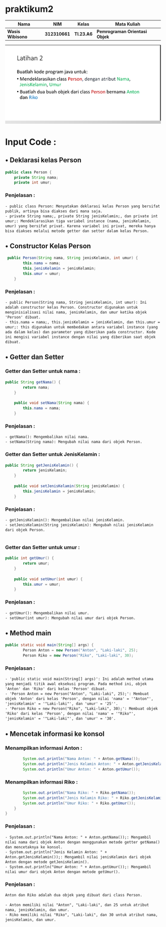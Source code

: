 # praktikum2
|Nama|NIM|Kelas|Mata Kuliah|
|----|---|-----|------|
|**Wasis Wibisono**|**312310661**|**TI.23.A6**|**Pemrograman Orientasi Objek**|

![gambar](latihan2/ss2.png)

# Input Code :
## • Deklarasi kelas Person
```java
public class Person {
    private String nama;
    private int umur;
```
### Penjelasan :
```
- public class Person: Menyatakan deklarasi kelas Person yang bersifat publik, artinya bisa diakses dari mana saja.
- private String nama;, private String jenisKelamin;, dan private int umur;: Mendeklarasikan tiga variabel instance (nama, jenisKelamin, umur) yang bersifat privat. Karena variabel ini privat, mereka hanya bisa diakses melalui metode getter dan setter dalam kelas Person.
```

## • Constructor Kelas Person
```java
 public Person(String nama, String jenisKelamin, int umur) {
        this.nama = nama;
        this.jenisKelamin = jenisKelamin;
        this.umur = umur;
    }
```
### Penjelasan :
```
- public Person(String nama, String jenisKelamin, int umur): Ini adalah constructor kelas Person. Constructor digunakan untuk menginisialisasi nilai nama, jenisKelamin, dan umur ketika objek 'Person' dibuat.
- this.nama = nama;, this.jenisKelamin = jenisKelamin, dan this.umur = umur;: this digunakan untuk membedakan antara variabel instance (yang ada dalam kelas) dan parameter yang diberikan pada constructor. Kode ini mengisi variabel instance dengan nilai yang diberikan saat objek dibuat.
```

## • Getter dan Setter
### Getter dan Setter untuk nama :
```java
public String getNama() {
        return nama;
    }

    public void setNama(String nama) {
        this.nama = nama;
    }
```
### Penjelasan :
```
- getNama(): Mengembalikan nilai nama.
- setNama(String nama): Mengubah nilai nama dari objek Person.
```

### Getter dan Setter untuk JenisKelamin :
```java
public String getJenisKelamin() {
        return jenisKelamin;
    }

    public void setJenisKelamin(String jenisKelamin) {
        this.jenisKelamin = jenisKelamin;
    }
```
### Penjelasan :
```
- getJenisKelamin(): Mengembalikan nilai jenisKelamin.
- setJenisKelamin(String jenisKelamin): Mengubah nilai jenisKelamin dari objek Person.
 
```

### Getter dan Setter untuk umur :
```java
public int getUmur() {
        return umur;
    }

    public void setUmur(int umur) {
        this.umur = umur;
    }
```
### Penjelasan :
```
- getUmur(): Mengembalikan nilai umur.
- setUmur(int umur): Mengubah nilai umur dari objek Person.
```

##  • Method main
```java
public static void main(String[] args) {
        Person Anton = new Person("Anton", "Laki-laki", 25);
        Person Riko = new Person("Riko", "Laki-laki", 30);
```
### Penjelasan :
```
- 'public static void main(String[] args)': Ini adalah method utama yang menjadi titik awal eksekusi program. Pada method ini, objek 'Anton' dan 'Riko' dari kelas 'Person' dibuat.
- 'Person Anton = new Person("Anton", "Laki-laki", 25);': Membuat objek 'Anton' dari kelas 'Person', dengan nilai 'nama' = '"Anton"', 'jenisKelamin' = '"Laki-laki"', dan 'umur' = '25''.
- 'Person Riko = new Person("Riko", "Laki-laki", 30);': Membuat objek 'Riko' dari kelas 'Person', dengan nilai 'nama' = '"Riko"', 'jenisKelamin' = '"Laki-laki"', dan 'umur' = '30'.
```

## • Mencetak informasi ke konsol
### Menampilkan informasi Anton :
```java
        System.out.println("Nama Anton: " + Anton.getNama());
        System.out.println("Jenis Kelamin Anton: " + Anton.getJenisKelamin());
        System.out.println("Umur Anton: " + Anton.getUmur());
```
### Menampilkan informasi Riko :
```java
        System.out.println("Nama Riko: " + Riko.getNama());
        System.out.println("Jenis Kelamin Riko: " + Riko.getJenisKelamin());
        System.out.println("Umur Riko: " + Riko.getUmur());
    }
}
```
### Penjelasan :
```
- System.out.println("Nama Anton: " + Anton.getNama());: Mengambil nilai nama dari objek Anton dengan menggunakan metode getter getNama() dan mencetaknya ke konsol.
- System.out.println("Jenis Kelamin Anton: " + Anton.getJenisKelamin());: Mengambil nilai jenisKelamin dari objek Anton dengan metode getJenisKelamin().
- System.out.println("Umur Anton: " + Anton.getUmur());: Mengambil nilai umur dari objek Anton dengan metode getUmur().
```

### Penjelasan :
```
Anton dan Riko adalah dua objek yang dibuat dari class Person.

- Anton memiliki nilai "Anton", "Laki-laki", dan 25 untuk atribut nama, jenisKelamin, dan umur.
- Riko memiliki nilai "Riko", "Laki-laki", dan 30 untuk atribut nama, jenisKelamin, dan umur.
```
